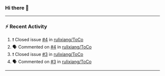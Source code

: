 ### Hi there 👋

 <!-- ![Lixiang's github stats](https://github-readme-stats.vercel.app/api?username=rulixiang&show_icons=true)  ![](https://github-readme-stats.vercel.app/api/top-langs/?username=rulixiang&layout=compact&theme=buefy&hide_border=true)  -->

---

### :zap: Recent Activity
<!--START_SECTION:activity-->
1. ❗️ Closed issue [#4](https://github.com/rulixiang/ToCo/issues/4) in [rulixiang/ToCo](https://github.com/rulixiang/ToCo)
2. 🗣 Commented on [#4](https://github.com/rulixiang/ToCo/issues/4) in [rulixiang/ToCo](https://github.com/rulixiang/ToCo)
3. ❗️ Closed issue [#3](https://github.com/rulixiang/ToCo/issues/3) in [rulixiang/ToCo](https://github.com/rulixiang/ToCo)
4. 🗣 Commented on [#3](https://github.com/rulixiang/ToCo/issues/3) in [rulixiang/ToCo](https://github.com/rulixiang/ToCo)
<!--END_SECTION:activity-->

---
